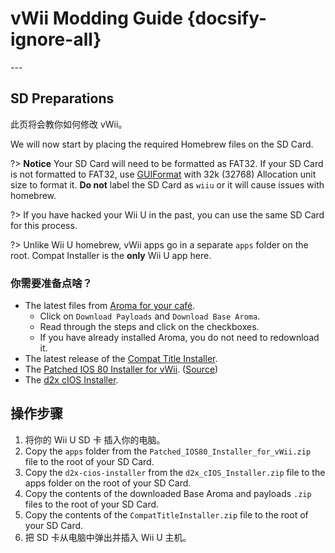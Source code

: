 # vWii Modding Guide {docsify-ignore-all}

---&#x20;

## SD Preparations

此页将会教你如何修改 vWii。

We will now start by placing the required Homebrew files on the SD Card.

?> **Notice**
Your SD Card will need to be formatted as FAT32. If your SD Card is not formatted to FAT32, use [GUIFormat](http://ridgecrop.co.uk/index.htm?guiformat.htm) with 32k (32768) Allocation unit size to format it. **Do not** label the SD Card as `wiiu` or it will cause issues with homebrew.

?> If you have hacked your Wii U in the past, you can use the same SD Card for this process.

?> Unlike Wii U homebrew, vWii apps go in a separate `apps` folder on the root. Compat Installer is the **only** Wii U app here.

### 你需要准备点啥？

- The latest files from [Aroma for your café](https://aroma.foryour.cafe).
  - Click on `Download Payloads` and `Download Base Aroma`.
  - Read through the steps and click on the checkboxes.
  - If you have already installed Aroma, you do not need to redownload it.
- The latest release of the [Compat Title Installer](https://hbas-frontend.b-cdn.net/wiiu/CompatTitleInstaller).
- The <a href="docs/files/Patched_IOS80_Installer_for_vWii.zip" download>Patched IOS 80 Installer for vWii</a>. ([Source](https://github.com/Lazr1026/Patched-IOS80-Installer-for-vWii))
- The <a href ="docs/files/d2x_cIOS_Installer.zip" download>d2x cIOS Installer</a>.

## 操作步骤

1. 将你的 Wii U SD 卡 插入你的电脑。
2. Copy the `apps` folder from the `Patched_IOS80_Installer_for_vWii.zip` file to the root of your SD Card.
3. Copy the `d2x-cios-installer` from the `d2x_cIOS_Installer.zip` file to the apps folder on the root of your SD Card.
4. Copy the contents of the downloaded Base Aroma and payloads `.zip` files to the root of your SD Card.
5. Copy the contents of the `CompatTitleInstaller.zip` file to the root of your SD Card.
6. 把 SD 卡从电脑中弹出并插入 Wii U 主机。
